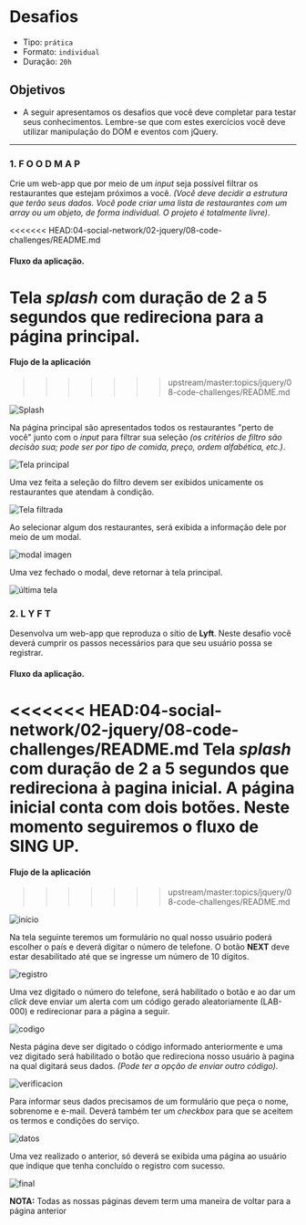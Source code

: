 # Desafios

- Tipo: `prática`
- Formato: `individual`
- Duração: `20h`

## Objetivos

- A seguir apresentamos os desafios que você deve completar para testar seus conhecimentos. Lembre-se que com estes exercícios você deve utilizar manipulação do DOM e eventos com jQuery.

***

### 1. F O O D M A P

Crie um web-app que por meio de um *input* seja possível filtrar os restaurantes que estejam próximos a você. *(Você deve decidir a estrutura que terão seus dados. Você pode criar uma lista de restaurantes com um *array* ou um objeto, de forma individual. O projeto é totalmente livre)*.

<<<<<<< HEAD:04-social-network/02-jquery/08-code-challenges/README.md
#### Fluxo da aplicação.

Tela *splash* com duração de 2 a 5 segundos que redireciona para a página principal.
=======
#### Flujo de la aplicación
>>>>>>> upstream/master:topics/jquery/08-code-challenges/README.md

![Splash](https://github.com/AnaSalazar/curricula-js/blob/04-social-network/04-social-network/02-jquery/08-code-challenges/foodmap/splash.jpg?raw=true)

Na página principal são apresentados todos os restaurantes "perto de você" junto com o *input* para filtrar sua seleção *(os critérios de filtro são decisão sua; pode ser por tipo de comida, preço, ordem alfabética, etc.)*.

![Tela principal](https://github.com/AnaSalazar/curricula-js/blob/04-social-network/04-social-network/02-jquery/08-code-challenges/foodmap/2.jpg?raw=true)

Uma vez feita a seleção do filtro devem ser exibidos unicamente os restaurantes que atendam à condição.

![Tela filtrada](https://github.com/AnaSalazar/curricula-js/blob/04-social-network/04-social-network/02-jquery/08-code-challenges/foodmap/3.jpg?raw=true)

Ao selecionar algum dos restaurantes, será exibida a informação dele por meio de um modal.

![modal imagen](https://github.com/AnaSalazar/curricula-js/blob/04-social-network/04-social-network/02-jquery/08-code-challenges/foodmap/5.jpg?raw=true)

Uma vez fechado o modal, deve retornar à tela principal.

![última tela](https://github.com/AnaSalazar/curricula-js/blob/04-social-network/04-social-network/02-jquery/08-code-challenges/foodmap/6.jpg?raw=true)

### 2. L Y F T

Desenvolva um web-app que reproduza o sítio de **Lyft**. Neste desafio você deverá cumprir os passos necessários para que seu usuário possa se registrar.

#### Fluxo da aplicação.

<<<<<<< HEAD:04-social-network/02-jquery/08-code-challenges/README.md
Tela *splash* com duração de 2 a 5 segundos que redireciona à pagina inicial. A página inicial conta com dois botões. Neste momento seguiremos o fluxo de **SING UP**.
=======
#### Flujo de la aplicación
>>>>>>> upstream/master:topics/jquery/08-code-challenges/README.md

![início](https://raw.githubusercontent.com/AnaSalazar/curricula-js/ff67ceb625957cd36d4c16ba6e0408c727bd0682/04-social-network/02-jquery/08-code-challenges/lyft/splash.png)

Na tela seguinte teremos um formulário no qual nosso usuário poderá escolher o país e deverá digitar o número de telefone. O botão **NEXT** deve estar desabilitado até que se ingresse um número de 10 dígitos. 

![registro](https://github.com/AnaSalazar/curricula-js/blob/04-social-network/04-social-network/02-jquery/08-code-challenges/lyft/ingreso-numero.jpg?raw=true)

Uma vez digitado o número do telefone, será habilitado o botão e ao dar um *click* deve enviar um alerta com um código gerado aleatoriamente (LAB-000) e redirecionar para a página a seguir.

![codigo](https://github.com/AnaSalazar/curricula-js/blob/04-social-network/04-social-network/02-jquery/08-code-challenges/lyft/generacion-codigo.jpg?raw=true)

Nesta página deve ser digitado o código informado anteriormente e uma vez digitado será habilitado o botão que redireciona nosso usuário à pagina na qual digitará seus dados. *(Pode ter a opção de enviar outro código)*.

![verificacion](https://github.com/AnaSalazar/curricula-js/blob/04-social-network/04-social-network/02-jquery/08-code-challenges/lyft/verificacion-numero.jpg?raw=true)

Para informar seus dados precisamos de um formulário que peça o nome, sobrenome e e-mail. Deverá também ter um *checkbox* para que se aceitem os termos e condições do serviço.

![datos](https://raw.githubusercontent.com/AnaSalazar/curricula-js/ff67ceb625957cd36d4c16ba6e0408c727bd0682/04-social-network/02-jquery/08-code-challenges/lyft/ingreso-datos.png)

Uma vez realizado o anterior, só deverá se exibida uma página ao usuário que indique que tenha concluído o registro com sucesso.

![final](https://raw.githubusercontent.com/AnaSalazar/curricula-js/ff67ceb625957cd36d4c16ba6e0408c727bd0682/04-social-network/02-jquery/08-code-challenges/lyft/final.png)

**NOTA:** Todas as nossas páginas devem term uma maneira de voltar para a página anterior
